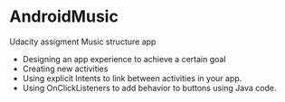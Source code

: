 # AndroidMusic
Udacity assigment Music structure app

+ Designing an app experience to achieve a certain goal
+ Creating new activities
+ Using explicit Intents to link between activities in your app.
+ Using OnClickListeners to add behavior to buttons using Java code.
